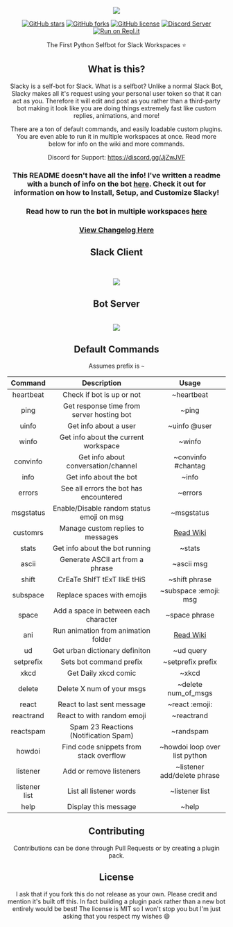 <p align="center">
  <center><img src="https://github.com/M4cs/Slacky/blob/master/banner.png"><br>
</p>


[![GitHub stars](https://img.shields.io/github/stars/M4cs/Slacky)](https://github.com/M4cs/Slacky/stargazers) [![GitHub forks](https://img.shields.io/github/forks/M4cs/Slacky)](https://github.com/M4cs/Slacky/network) [![GitHub license](https://img.shields.io/github/license/M4cs/Slacky)](https://github.com/M4cs/Slacky/blob/master/LICENSE) [![Discord Server](https://img.shields.io/badge/Discord-Join%20For%20Support-blue)](https://discord.gg/JjZwJVF) [![Run on Repl.it](https://repl.it/badge/github/M4cs/Slacky)](https://repl.it/github/M4cs/Slacky)


The First Python Selfbot for Slack Workspaces :star:

## What is this?

Slacky is a self-bot for Slack. What is a selfbot? Unlike a normal Slack Bot, Slacky makes all it's request using your personal user token so that it can act as you. Therefore it will edit and post as you rather than a third-party bot making it look like you are doing things extremely fast like custom replies, animations, and more! 

There are a ton of default commands, and easily loadable custom plugins. You are even able to run it in multiple workspaces at once. Read more below for info on the wiki and more commands.

Discord for Support: https://discord.gg/JjZwJVF

### This README doesn't have all the info! I've written a readme with a bunch of info on the bot [here](https://github.com/M4cs/Slacky/wiki). Check it out for information on how to Install, Setup, and Customize Slacky!

### Read how to run the bot in multiple workspaces [here](https://github.com/M4cs/Slacky/wiki/Multiple-Workspaces)

### [View Changelog Here](https://github.com/M4cs/Slacky/blob/master/CHANGELOG.md)

<p align="center">
  <center><h2 align="center">Slack Client</h2><br><p align="center"><img src="https://github.com/M4cs/Slacky/blob/master/slacky.gif"></p></center>
</p>

<p align="center">
  <center><h2 align="center">Bot Server</h2><br><img src="https://github.com/M4cs/Slacky/blob/master/example.gif"></center>
</p>


## Default Commands

Assumes prefix is `~`

| Command   | Description                            | Usage                         |
| :--: | :--: | :--: |
| heartbeat | Check if bot is up or not              | ~heartbeat                    |
| ping      | Get response time from server hosting bot | ~ping                      |
| uinfo     | Get info about a user                  | ~uinfo @user                  |
| winfo     | Get info about the current workspace   | ~winfo                        |
| convinfo  | Get info about conversation/channel    | ~convinfo #chantag|optional   |
| info      | Get info about the bot                 | ~info                         |
| errors    | See all errors the bot has encountered | ~errors                       |
| msgstatus | Enable/Disable random status emoji on msg | ~msgstatus                 |
| customrs  | Manage custom replies to messages      | [Read Wiki](https://github.com/M4cs/Slacky/wiki) |
| stats     | Get info about the bot running         | ~stats                        |
| ascii     | Generate ASCII art from a phrase       | ~ascii msg |
| shift     | CrEaTe ShIfT tExT lIkE tHiS            | ~shift phrase               |
| subspace  | Replace spaces with emojis             | ~subspace :emoji: msg       |
| space     | Add a space in between each character  | ~space phrase               |
| ani       | Run animation from animation folder    | [Read Wiki](https://github.com/M4cs/Slacky/wiki) |
| ud        | Get urban dictionary definiton         | ~ud query                   |
| setprefix | Sets bot command prefix                | ~setprefix prefix           |
| xkcd      | Get Daily xkcd comic                   | ~xkcd                         |
| delete    | Delete X num of your msgs              | ~delete num_of_msgs           |
| react     | React to last sent message             | ~react :emoji:                |
| reactrand | React to with random emoji             | ~reactrand                    |
| reactspam | Spam 23 Reactions (Notification Spam)  | ~randspam                     |
| howdoi    | Find code snippets from stack overflow | ~howdoi loop over list python |
| listener      | Add or remove listeners                | ~listener add/delete phrase |
| listener list | List all listener words                | ~listener list                  |
| help      | Display this message                   | ~help                         |

## Contributing

Contributions can be done through Pull Requests or by creating a plugin pack.

## License

I ask that if you fork this do not release as your own. Please credit and mention it's built off this. In fact building a plugin pack rather than a new bot entirely would be best! The license is MIT so I won't stop you but I'm just asking that you respect my wishes :smile:

